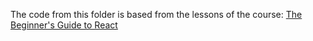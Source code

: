 The code from this folder is based from the lessons of the course:
[The Beginner's Guide to React](https://egghead.io/courses/the-beginner-s-guide-to-react)
